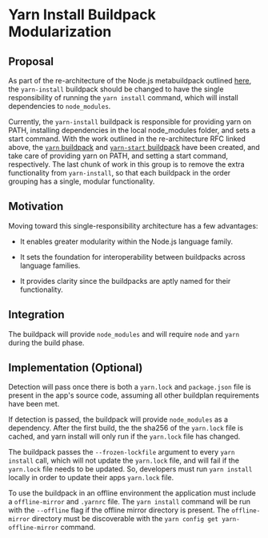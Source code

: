 #  Yarn Install Buildpack Modularization

## Proposal

As part of the re-architecture of the Node.js metabuildpack outlined
[here](https://github.com/paketo-buildpacks/nodejs/blob/main/rfcs/0001-buildpacks-architecture.md),
the `yarn-install` buildpack should be changed to have the single responsibility of running  the `yarn install`
command, which will install dependencies to `node_modules`.

Currently, the `yarn-install` buildpack is responsible for providing yarn on
PATH, installing dependencies in the local node_modules folder, and sets a
start command. With the work outlined in the re-architecture RFC linked above,
the [`yarn` buildpack](https://github.com/paketo-buildpacks/yarn) and
[`yarn-start` buildpack](https://github.com/paketo-buildpacks/yarn-start) have
been created, and take care of providing yarn on PATH, and setting a start
command, respectively. The last chunk of work in this group is to remove the
extra functionality from `yarn-install`, so that each buildpack in the order
grouping has a single, modular functionality.

## Motivation

Moving toward this single-responsibility architecture has a few advantages:

* It enables greater modularity within the Node.js language family.

* It sets the foundation for interoperability between buildpacks across
  language families.

* It provides clarity since the buildpacks are aptly named for their functionality.

## Integration

The buildpack will provide `node_modules` and will require `node` and
`yarn` during the build phase.

## Implementation (Optional)

Detection will pass once there is both a `yarn.lock` and `package.json` file is present in the app's source
code, assuming all other buildplan requirements have been met.

If detection is passed, the buildpack will provide `node_modules` as a
dependency. After the first build, the the sha256 of the `yarn.lock` file is
cached, and yarn install will only run if the `yarn.lock` file has changed.

The buildpack passes the `--frozen-lockfile` argument to every `yarn install` call,
which will not update the `yarn.lock` file, and will fail if the `yarn.lock` file
needs to be updated. So, developers must run `yarn install` locally in order to update
their apps `yarn.lock` file.

To use the buildpack in an offline environment
the application must include a `offline-mirror` and `.yarnrc` file. The `yarn
install` command will be run with the `--offline` flag if the offline mirror
directory is present. The `offline-mirror` directory must be discoverable with the
`yarn config get yarn-offline-mirror` command.
